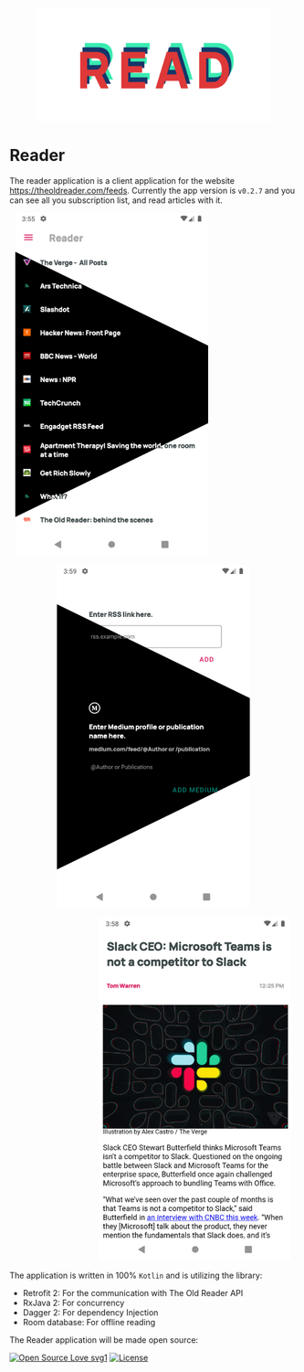 <p align="center">
<img src="https://raw.githubusercontent.com/sssurvey/reader/documentation-better-read-me/readmeRes/read_banner.png?token=AASC2PLAWANIVCDH7GDSEH26VTJXM" alt="add source screenshot with half dark mode" height="200 px" style="margin:0px 10px"/>
</p>

# Reader
The reader application is a client application for the website <https://theoldreader.com/feeds>. Currently the app version is ```v0.2.7``` and you can see all you subscription list, and read articles with it.

<p align="left">
<img src="https://raw.githubusercontent.com/sssurvey/reader/documentation-better-read-me/readmeRes/sources_list.png?token=AASC2PITNC2WFIWWTUSYHOK6VTIFC" alt="source list screenshot with half dark mode" height="600px" style="margin:0px 10px"/>
</p>

<p align="center">
<img src="https://raw.githubusercontent.com/sssurvey/reader/documentation-better-read-me/readmeRes/add_articles.png?token=AASC2PPFDOWAJANM3UHNT5C6VTHVA" alt="add source screenshot with half dark mode" height="600px" style="margin:0px 10px"/>
</p>

<p align="right">
<img src="https://raw.githubusercontent.com/sssurvey/reader/documentation-better-read-me/readmeRes/article_details.png?token=AASC2POQ4MCHCVNVUYSCLWK6VTHYG" alt="read article details webview" height="600px" style="margin:0px 10px"/>
</p>

The application is written in 100% ```Kotlin``` and is utilizing the library:

- Retrofit 2: For the communication with The Old Reader API
- RxJava 2: For concurrency
- Dagger 2: For dependency Injection
- Room database: For offline reading

The Reader application will be made open source:

[![Open Source Love svg1](https://badges.frapsoft.com/os/v1/open-source.svg?v=103)](https://github.com/ellerbrock/open-source-badges/)
[![License](https://img.shields.io/badge/License-BSD%202--Clause-orange.svg)](https://opensource.org/licenses/BSD-2-Clause) 